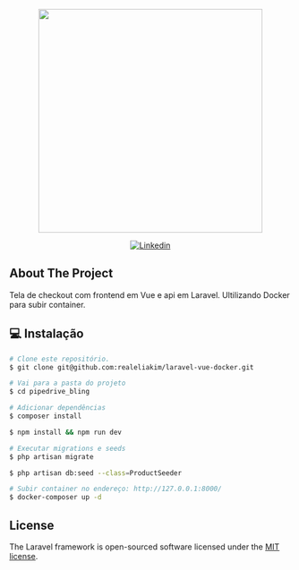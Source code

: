 <p align="center"><a href="https://laravel.com" target="_blank"><img src="https://raw.githubusercontent.com/laravel/art/master/logo-lockup/5%20SVG/2%20CMYK/1%20Full%20Color/laravel-logolockup-cmyk-red.svg" width="400"></a></p>

<p align="center">
  <a href="https://www.linkedin.com/in/realeliakim/">
    <img alt="Linkedin" src="https://img.shields.io/badge/-Eliakim%20Aquino-0e76a8?label=Linkedin&logo=linkedin&style=flat-square"/>
  </a>
</p>

## About The Project

Tela de checkout com frontend em Vue e api em Laravel. Ultilizando Docker para subir container.

## :computer: Instalação

```bash
# Clone este repositório.
$ git clone git@github.com:realeliakim/laravel-vue-docker.git

# Vai para a pasta do projeto
$ cd pipedrive_bling

# Adicionar dependências
$ composer install

$ npm install && npm run dev

# Executar migrations e seeds
$ php artisan migrate

$ php artisan db:seed --class=ProductSeeder

# Subir container no endereço: http://127.0.0.1:8000/
$ docker-composer up -d

```

## License

The Laravel framework is open-sourced software licensed under the [MIT license](https://opensource.org/licenses/MIT).
